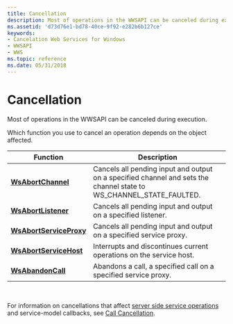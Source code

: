 ```yaml
---
title: Cancellation
description: Most of operations in the WWSAPI can be canceled during execution.
ms.assetid: 'd73d76e1-bd78-40ce-9f92-e282b6b127ce'
keywords:
- Cancelation Web Services for Windows
- WWSAPI
- WWS
ms.topic: reference
ms.date: 05/31/2018
---
```


# Cancellation

Most of operations in the WWSAPI can be canceled during execution.

Which function you use to cancel an operation depends on the object affected.

| Function                                           | Description                                                                                                            |
|----------------------------------------------------|------------------------------------------------------------------------------------------------------------------------|
| [**WsAbortChannel**](/windows/desktop/api/WebServices/nf-webservices-wsabortchannel)           | Cancels all pending input and output on a specified channel and sets the channel state to WS\_CHANNEL\_STATE\_FAULTED. |
| [**WsAbortListener**](/windows/desktop/api/WebServices/nf-webservices-wsabortlistener)         | Cancels all pending input and output on a specified listener.                                                          |
| [**WsAbortServiceProxy**](/windows/desktop/api/WebServices/nf-webservices-wsabortserviceproxy) | Cancels all pending input and output on a specified service proxy.                                                     |
| [**WsAbortServiceHost**](/windows/desktop/api/WebServices/nf-webservices-wsabortservicehost)   | Interrupts and discontinues current operations on the service host.                                                    |
| [**WsAbandonCall**](/windows/desktop/api/WebServices/nf-webservices-wsabandoncall)             | Abandons a call, a specified call on a specified service proxy.                                                        |



 

For information on cancellations that affect [server side service operations](server-side-service-operations.md) and service-model callbacks, see [Call Cancellation](call-cancellation.md).


 

 




